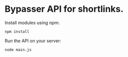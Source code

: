 # Bypasser API for shortlinks.

Install modules using npm:
```
npm install
```

Run the API on your server:
```
node main.js
```
